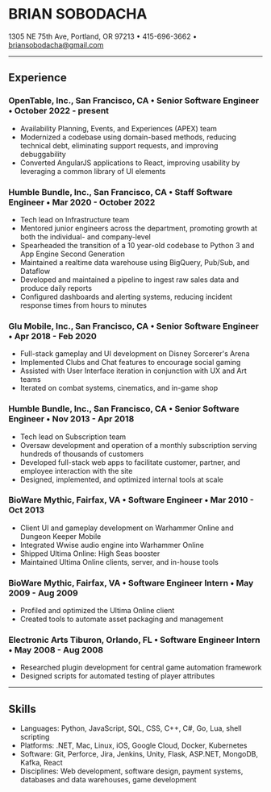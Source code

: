 # BRIAN SOBODACHA
1305 NE 75th Ave, Portland, OR 97213 • 415-696-3662 • briansobodacha@gmail.com

---

## Experience
### OpenTable, Inc., San Francisco, CA • Senior Software Engineer • October 2022 - present
* Availability Planning, Events, and Experiences (APEX) team
* Modernized a codebase using domain-based methods, reducing technical debt, eliminating support requests, and improving debuggability
* Converted AngularJS applications to React, improving usability by leveraging a common library of UI elements

### Humble Bundle, Inc., San Francisco, CA • Staff Software Engineer • Mar 2020 - October 2022
* Tech lead on Infrastructure team
* Mentored junior engineers across the department, promoting growth at both the individual- and company-level
* Spearheaded the transition of a 10 year-old codebase to Python 3 and App Engine Second Generation
* Maintained a realtime data warehouse using BigQuery, Pub/Sub, and Dataflow
* Developed and maintained a pipeline to ingest raw sales data and produce daily reports
* Configured dashboards and alerting systems, reducing incident response times from hours to minutes

### Glu Mobile, Inc., San Francisco, CA • Senior Software Engineer • Apr 2018 - Feb 2020
* Full-stack gameplay and UI development on Disney Sorcerer's Arena
* Implemented Clubs and Chat features to encourage social gaming
* Assisted with User Interface iteration in conjunction with UX and Art teams
* Iterated on combat systems, cinematics, and in-game shop

### Humble Bundle, Inc., San Francisco, CA • Senior Software Engineer • Nov 2013 - Apr 2018
* Tech lead on Subscription team
* Oversaw development and operation of a monthly subscription serving hundreds of thousands of customers
* Developed full-stack web apps to facilitate customer, partner, and employee interaction with the site
* Designed, implemented, and optimized internal tools at scale

### BioWare Mythic, Fairfax, VA • Software Engineer • Mar 2010 - Oct 2013
* Client UI and gameplay development on Warhammer Online and Dungeon Keeper Mobile
* Integrated Wwise audio engine into Warhammer Online
* Shipped Ultima Online: High Seas booster
* Maintained Ultima Online clients, server, and in-house tools

### BioWare Mythic, Fairfax, VA • Software Engineer Intern • May 2009 - Aug 2009
* Profiled and optimized the Ultima Online client
* Created tools to automate asset packaging and management

### Electronic Arts Tiburon, Orlando, FL • Software Engineer Intern • May 2008 - Aug 2008
* Researched plugin development for central game automation framework
* Designed scripts for automated testing of player attributes

---

## Skills
* Languages: Python, JavaScript, SQL, CSS, C++, C#, Go, Lua, shell scripting
* Platforms: .NET, Mac, Linux, iOS, Google Cloud, Docker, Kubernetes
* Software: Git, Perforce, Jira, Jenkins, Unity, Flask, ASP.NET, MongoDB, Kafka, React
* Disciplines: Web development, software design, payment systems, databases and data warehouses, game development